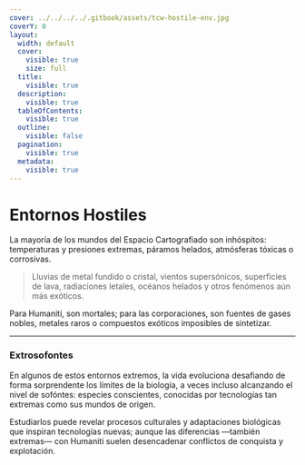 ```yaml
---
cover: ../../../../.gitbook/assets/tcw-hostile-env.jpg
coverY: 0
layout:
  width: default
  cover:
    visible: true
    size: full
  title:
    visible: true
  description:
    visible: true
  tableOfContents:
    visible: true
  outline:
    visible: false
  pagination:
    visible: true
  metadata:
    visible: true
---
```


# Entornos Hostiles

La mayoría de los mundos del Espacio Cartografiado son inhóspitos: temperaturas y presiones extremas, páramos helados, atmósferas tóxicas o corrosivas.

> Lluvias de metal fundido o cristal, vientos supersónicos, superficies de lava, radiaciones letales, océanos helados y otros fenómenos aún más exóticos.

Para Humaniti, son mortales; para las corporaciones, son fuentes de gases nobles, metales raros o compuestos exóticos imposibles de sintetizar.

***

### Extrosofontes

En algunos de estos entornos extremos, la vida evoluciona desafiando de forma sorprendente los límites de la biología, a veces incluso alcanzando el nivel de sofóntes: especies conscientes, conocidas por tecnologías tan extremas como sus mundos de origen.

Estudiarlos puede revelar procesos culturales y adaptaciones biológicas que inspiran tecnologías nuevas; aunque las diferencias —también extremas— con Humaniti suelen desencadenar conflictos de conquista y explotación.

